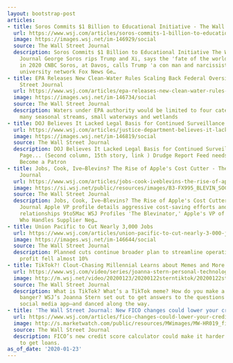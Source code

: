 ```yaml
---
layout: bootstrap-post
articles:
- title: Soros Commits $1 Billion to Educational Initiative - The Wall Street Journal
  url: https://www.wsj.com/articles/soros-commits-1-billion-to-educational-initiative-11579819163
  image: https://images.wsj.net/im-146929/social
  source: The Wall Street Journal
  description: Soros Commits $1 Billion to Educational Initiative The Wall Street
    Journal George Soros rips Trump and Xi, says the 'fate of the world' is at stake
    in 2020 CNBC Soros, at Davos, calls Trump 'a con man and narcissist,' pushes $1B
    university network Fox News Ge…
- title: EPA Releases New Clean-Water Rules Scaling Back Federal Oversight - The Wall
    Street Journal
  url: https://www.wsj.com/articles/epa-releases-new-clean-water-rules-scaling-back-federal-oversight-11579803684
  image: https://images.wsj.net/im-146734/social
  source: The Wall Street Journal
  description: Waters under EPA authority would be limited to four categories, excluding
    many seasonal streams, small waterways and wetlands
- title: DOJ Believes It Lacked Legal Basis for Continued Surveillance of Carter Page...
  url: https://www.wsj.com/articles/justice-department-believes-it-lacked-legal-basis-for-continued-surveillance-of-trump-adviser-11579810061
  image: https://images.wsj.net/im-146819/social
  source: The Wall Street Journal
  description: DOJ Believes It Lacked Legal Basis for Continued Surveillance of Carter
    Page... (Second column, 15th story, link ) Drudge Report Feed needs your support!
    Become a Patron
- title: Jobs, Cook, Ive—Blevins? The Rise of Apple's Cost Cutter - The Wall Street
    Journal
  url: https://www.wsj.com/articles/jobs-cook-iveblevins-the-rise-of-apples-cost-cutter-11579803981
  image: https://si.wsj.net/public/resources/images/B3-FX995_BLEVIN_SOC_20200122170112.jpg
  source: The Wall Street Journal
  description: Jobs, Cook, Ive—Blevins? The Rise of Apple's Cost Cutter The Wall Street
    Journal Apple VP profile details aggressive cost-saving efforts and tense supplier
    relationships 9to5Mac WSJ Profiles 'The Blevinator,' Apple's VP of Procurement
    Who Handles Supplier Neg…
- title: Union Pacific to Cut Nearly 3,000 Jobs
  url: https://www.wsj.com/articles/union-pacific-to-cut-nearly-3-000-jobs-11579798292
  image: https://images.wsj.net/im-146644/social
  source: The Wall Street Journal
  description: Planned cuts continue broader plan to streamline operations; fourth-quarter
    profit fell almost 10%
- title: TikTok?! Clout-Chasing Millennial Learns about Memes and More
  url: https://www.wsj.com/video/series/joanna-stern-personal-technology/tiktok-clout-chasing-millennial-learns-about-memes-and-more/3C218B25-59AA-437C-BE7A-3F215B786DDA
  image: http://m.wsj.net/video/20200123/20200122sterntiktok/20200122sterntiktok_1280x720.jpg
  source: The Wall Street Journal
  description: What is TikTok? What’s a TikTok meme? How do you make a viral TikTok—a
    banger? WSJ’s Joanna Stern set out to get answers to the questions about the hottest
    social media app—and danced along the way.
- title: 'The Wall Street Journal: New FICO changes could lower your credit score'
  url: https://www.wsj.com/articles/fico-changes-could-lower-your-credit-score-11579780800
  image: http://s.marketwatch.com/public/resources/MWimages/MW-HR019_fico_ZG_20190910123143.jpg
  source: The Wall Street Journal
  description: FICO’s new credit score calculator could make it harder for many Americans
    to get loans.
as_of_date: '2020-01-23'
---
```


